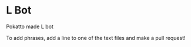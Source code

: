# L Bot
 Pokatto made L bot

 To add phrases, add a line to one of the text files and make a pull request!
